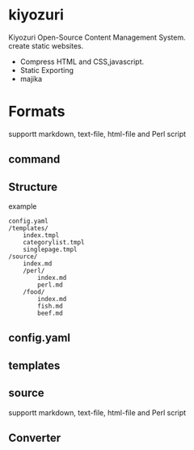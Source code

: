 # kiyozuri
Kiyozuri 
Open-Source Content Management System.  
create static websites.  
 - Compress HTML and CSS,javascript.
 - Static Exporting
 - majika
# Formats
supportt markdown, text-file, html-file and Perl script

## command

## Structure
example

    config.yaml 
    /templates/ 
        index.tmpl 
        categorylist.tmpl 
        singlepage.tmpl 
    /source/ 
        index.md 
        /perl/ 
            index.md 
            perl.md 
        /food/ 
            index.md 
            fish.md 
            beef.md 

## config.yaml
## templates 
## source 
supportt markdown, text-file, html-file and Perl script 
## Converter


